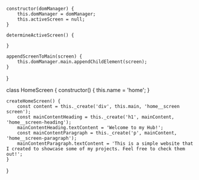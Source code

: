     constructor(domManager) {
        this.domManager = domManager;
        this.activeScreen = null;
    }

    determineActiveScreen() {

    }

    appendScreenToMain(screen) {
        this.domManager.main.appendChildElement(screen);
    }
}

class HomeScreen {
    constructor() {
        this.name = 'home';
    }

    createHomeScreen() {
        const content = this._create('div', this.main, 'home__screen screen');
        const mainContentHeading = this._create('h1', mainContent, 'home__screen-heading');
        mainContentHeading.textContent = 'Welcome to my Hub!';
        const mainContentParagraph = this._create('p', mainContent, 'home__screen-paragraph');
        mainContentParagraph.textContent = 'This is a simple website that I created to showcase some of my projects. Feel free to check them out!';
    }
}

